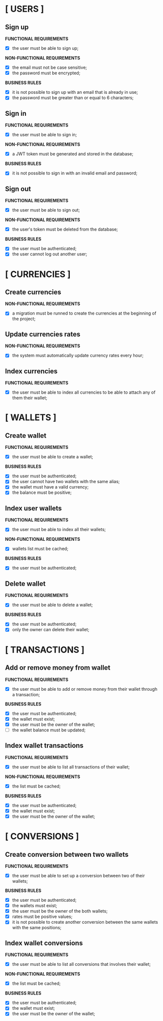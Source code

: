 # [ USERS ]

## Sign up

**FUNCTIONAL REQUIREMENTS**

- [x] the user must be able to sign up;

**NON-FUNCTIONAL REQUIREMENTS**

- [x] the email must not be case sensitive;
- [x] the password must be encrypted;

**BUSINESS RULES**

- [x] it is not possible to sign up with an email that is already in use;
- [x] the password must be greater than or equal to 6 characters;

## Sign in

**FUNCTIONAL REQUIREMENTS**

- [x] the user must be able to sign in;

**NON-FUNCTIONAL REQUIREMENTS**

- [x] a JWT token must be generated and stored in the database;

**BUSINESS RULES**

- [x] it is not possible to sign in with an invalid email and password;

## Sign out

**FUNCTIONAL REQUIREMENTS**

- [x] the user must be able to sign out;

**NON-FUNCTIONAL REQUIREMENTS**

- [x] the user's token must be deleted from the database;

**BUSINESS RULES**

- [x] the user must be authenticated;
- [x] the user cannot log out another user;

# [ CURRENCIES ]

## Create currencies

**NON-FUNCTIONAL REQUIREMENTS**

- [x] a migration must be runned to create the currencies at the beginning of the project;

## Update currencies rates

**NON-FUNCTIONAL REQUIREMENTS**

- [x] the system must automatically update currency rates every hour;

## Index currencies

**FUNCTIONAL REQUIREMENTS**

- [x] the user must be able to index all currencies to be able to attach any of them their wallet;

# [ WALLETS ]

## Create wallet

**FUNCTIONAL REQUIREMENTS**

- [x] the user must be able to create a wallet;

**BUSINESS RULES**

- [x] the user must be authenticated;
- [x] the user cannot have two wallets with the same alias;
- [x] the wallet must have a valid currency;
- [x] the balance must be positive;

## Index user wallets

**FUNCTIONAL REQUIREMENTS**

- [x] the user must be able to index all their wallets;

**NON-FUNCTIONAL REQUIREMENTS**

- [x] wallets list must be cached;

**BUSINESS RULES**

- [x] the user must be authenticated;

## Delete wallet

**FUNCTIONAL REQUIREMENTS**

- [x] the user must be able to delete a wallet;

**BUSINESS RULES**

- [x] the user must be authenticated;
- [x] only the owner can delete their wallet;

# [ TRANSACTIONS ]

## Add or remove money from wallet

**FUNCTIONAL REQUIREMENTS**

- [x] the user must be able to add or remove money from their wallet through a transaction;

**BUSINESS RULES**

- [x] the user must be authenticated;
- [x] the wallet must exist;
- [x] the user must be the owner of the wallet;
- [ ] the wallet balance must be updated;

## Index wallet transactions

**FUNCTIONAL REQUIREMENTS**

- [x] the user must be able to list all transactions of their wallet;

**NON-FUNCTIONAL REQUIREMENTS**

- [x] the list must be cached;

**BUSINESS RULES**

- [x] the user must be authenticated;
- [x] the wallet must exist;
- [x] the user must be the owner of the wallet;

# [ CONVERSIONS ]

## Create conversion between two wallets

**FUNCTIONAL REQUIREMENTS**

- [x] the user must be able to set up a conversion between two of their wallets;

**BUSINESS RULES**

- [x] the user must be authenticated;
- [x] the wallets must exist;
- [x] the user must be the owner of the both wallets;
- [x] rates must be positive values;
- [x] it is not possible to create another conversion between the same wallets with the same positions;

## Index wallet conversions

**FUNCTIONAL REQUIREMENTS**

- [x] the user must be able to list all conversions that involves their wallet;

**NON-FUNCTIONAL REQUIREMENTS**

- [x] the list must be cached;

**BUSINESS RULES**

- [x] the user must be authenticated;
- [x] the wallet must exist;
- [x] the user must be the owner of the wallet;
